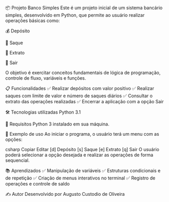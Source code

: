 📦 Projeto Banco Simples
Este é um projeto inicial de um sistema bancário simples, desenvolvido em Python, que permite ao usuário realizar operações básicas como:

💰 Depósito

💸 Saque

📄 Extrato

🚪 Sair

O objetivo é exercitar conceitos fundamentais de lógica de programação, controle de fluxo, variáveis e funções.

📋 Funcionalidades
✅ Realizar depósitos com valor positivo
✅ Realizar saques com limite de valor e número de saques diários
✅ Consultar o extrato das operações realizadas
✅ Encerrar a aplicação com a opção Sair

🛠️ Tecnologias utilizadas
Python 3.1

📌 Requisitos
Python 3 instalado em sua máquina.

📑 Exemplo de uso
Ao iniciar o programa, o usuário terá um menu com as opções:

csharp
Copiar
Editar
[d] Depósito
[s] Saque
[e] Extrato
[q] Sair
O usuário poderá selecionar a opção desejada e realizar as operações de forma sequencial.

📚 Aprendizados
✅ Manipulação de variáveis
✅ Estruturas condicionais e de repetição
✅ Criação de menus interativos no terminal
✅ Registro de operações e controle de saldo

✍️ Autor
Desenvolvido por Augusto Custodio de Oliveira

